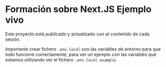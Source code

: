 # Formación sobre Next.JS Ejemplo vivo

Este proyecto está publicado y actualizado con el contenido de cada sesión.

Importante crear fichero `.env.local` con las variables de entorno para que todo funcione correctamente, para ver un ejemplo con las variables que estamos utilizando ver el fichero `.env.local.example`.
